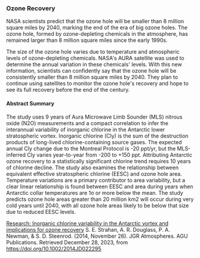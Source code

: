 ### Ozone Recovery

NASA scientists predict that the ozone hole will be smaller than 8 million square miles by 2040, marking the end of the era of big ozone holes. The ozone hole, formed by ozone-depleting chemicals in the atmosphere, has remained larger than 8 million square miles since the early 1990s. 

The size of the ozone hole varies due to temperature and atmospheric levels of ozone-depleting chemicals. NASA's AURA satellite was used to determine the annual variation in these chemicals' levels. With this new information, scientists can confidently say that the ozone hole will be consistently smaller than 8 million square miles by 2040. They plan to continue using satellites to monitor the ozone hole's recovery and hope to see its full recovery before the end of the century.

#### Abstract Summary

The study uses 9 years of Aura Microwave Limb Sounder (MLS) nitrous oxide (N2O) measurements and a compact correlation to infer the interannual variability of inorganic chlorine in the Antarctic lower stratospheric vortex. Inorganic chlorine (Cly) is the sum of the destruction products of long-lived chlorine-containing source gases. The expected annual Cly change due to the Montreal Protocol is -20 ppt/yr, but the MLS-inferred Cly varies year-to-year from -200 to +150 ppt. Attributing Antarctic ozone recovery to a statistically significant chlorine trend requires 10 years of chlorine decline. The study also examines the relationship between equivalent effective stratospheric chlorine (EESC) and ozone hole area. Temperature variations are a primary contributor to area variability, but a clear linear relationship is found between EESC and area during years when Antarctic collar temperatures are 1σ or more below the mean. The study predicts ozone hole areas greater than 20 million km2 will occur during very cold years until 2040, with all ozone hole areas likely to be below that size due to reduced EESC levels.

[Research: Inorganic chlorine variability in the Antarctic vortex and implications for ozone recovery](/Geophysical%20Sub-Module/GpSM-01%20:%20Atmospheres/Ozone%20Recovery/JGR2014JD022295.pdf)  S. E. Strahan, A. R. Douglass, P. A. Newman, & S. D. Steenrod. (2014, November 26). JGR Atmospheres. AGU Publications. Retrieved December 28, 2023, from https://doi.org/10.1002/2014JD022295
